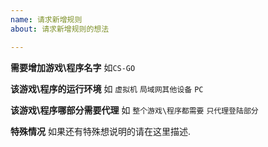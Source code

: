 ```yaml
---
name: 请求新增规则
about: 请求新增规则的想法

---
```


**需要增加游戏\程序名字**
如``CS-GO``

**该游戏\程序的运行环境**
如
``虚拟机``
``局域网其他设备``
``PC``

**该游戏\程序哪部分需要代理**
如
``整个游戏\程序都需要``
``只代理登陆部分``

**特殊情况**
如果还有特殊想说明的请在这里描述.
